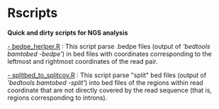 # Rscripts

<b>Quick and dirty scripts for NGS analysis</b>

<u>- bedpe_herlper.R</u> : This script parse .bedpe files (output of <i>'bedtools bamtobed -bedpe'</i>) in bed files with coordinates corresponding to the leftmost and rightmost coordinates of the read pair.

<u>- splitbed_to_splitcov.R</u> : This script parse "split" bed files  (output of <i>'bedtools bamtobed -split'</i>) into bed files of the regions within read coordinate that are not directly covered by the read sequence (that is, regions corresponding to introns).
